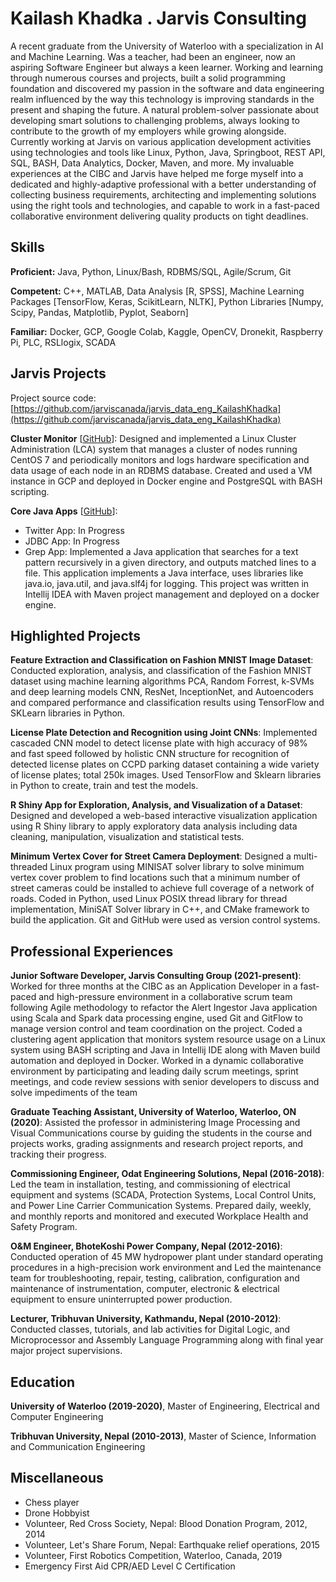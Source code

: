 # Kailash Khadka . Jarvis Consulting

A recent graduate from the University of Waterloo with a specialization in AI and Machine Learning. Was a teacher, had been an engineer, now an aspiring Software Engineer but always a keen learner. Working and learning through numerous courses and projects, built a solid programming foundation and discovered my passion in the software and data engineering realm influenced by the way this technology is improving standards in the present and shaping the future. A natural problem-solver passionate about developing smart solutions to challenging problems, always looking to contribute to the growth of my employers while growing alongside. Currently working at Jarvis on various application development activities using technologies and tools like Linux, Python, Java, Springboot, REST API, SQL, BASH, Data Analytics, Docker, Maven, and more. My invaluable experiences at the CIBC and Jarvis have helped me forge myself into a dedicated and highly-adaptive professional with a better understanding of collecting business requirements, architecting and implementing solutions using the right tools and technologies, and capable to work in a fast-paced collaborative environment delivering quality products on tight deadlines.

## Skills

**Proficient:** Java, Python, Linux/Bash, RDBMS/SQL, Agile/Scrum, Git

**Competent:** C++, MATLAB, Data Analysis [R, SPSS], Machine Learning Packages [TensorFlow, Keras, ScikitLearn, NLTK], Python Libraries [Numpy, Scipy, Pandas, Matplotlib, Pyplot, Seaborn]

**Familiar:** Docker, GCP, Google Colab, Kaggle, OpenCV, Dronekit, Raspberry Pi, PLC, RSLlogix, SCADA

## Jarvis Projects

Project source code: [https://github.com/jarviscanada/jarvis_data_eng_KailashKhadka](https://github.com/jarviscanada/jarvis_data_eng_KailashKhadka)


**Cluster Monitor** [[GitHub](https://github.com/jarviscanada/jarvis_data_eng_KailashKhadka/tree/master/linux_sql)]: Designed and implemented a Linux Cluster Administration (LCA) system that manages a cluster of nodes running CentOS 7 and periodically monitors and logs hardware specification and data usage of each node in an RDBMS database. Created and used a VM instance in GCP and deployed in Docker engine and PostgreSQL with BASH scripting.

**Core Java Apps** [[GitHub](https://github.com/jarviscanada/jarvis_data_eng_KailashKhadka/tree/master/core_java)]:
      
  - Twitter App: In Progress
  - JDBC App: In Progress
  - Grep App: Implemented a Java application that searches for a text pattern recursively in a given directory, and outputs matched lines to a file. This application implements a Java interface, uses libraries like java.io, java.util, and java.slf4j for logging. This project was written in Intellij IDEA with Maven project management and deployed on a docker engine.


## Highlighted Projects
**Feature Extraction and Classification on Fashion MNIST Image Dataset**: Conducted exploration, analysis, and classification of the Fashion MNIST dataset using machine learning algorithms PCA, Random Forrest, k-SVMs and deep learning models CNN, ResNet, InceptionNet, and Autoencoders and compared performance and classification results using TensorFlow and SKLearn libraries in Python.

**License Plate Detection and Recognition using Joint CNNs**: Implemented cascaded CNN model to detect license plate with high accuracy of 98% and fast speed followed by holistic CNN structure for recognition of detected license plates on CCPD parking dataset containing a wide variety of license plates; total 250k images. Used TensorFlow and Sklearn libraries in Python to create, train and test the models.

**R Shiny App for Exploration, Analysis, and Visualization of a Dataset**: Designed and developed a web-based interactive visualization application using R Shiny library to apply exploratory data analysis including data cleaning, manipulation, visualization and statistical tests.

**Minimum Vertex Cover for Street Camera Deployment**: Designed a multi-threaded Linux program using MINISAT solver library to solve minimum vertex cover problem to find locations such that a minimum number of street cameras could be installed to achieve full coverage of a network of roads. Coded in Python, used Linux POSIX thread library for thread implementation, MiniSAT Solver library in C++, and CMake framework to build the application. Git and GitHub were used as version control systems.


## Professional Experiences

**Junior Software Developer, Jarvis Consulting Group (2021-present)**: Worked for three months at the CIBC as an Application Developer in a fast-paced and high-pressure environment in a collaborative scrum team following Agile methodology to refactor the Alert Ingestor Java application using Scala and Spark data processing engine, used Git and GitFlow to manage version control and team coordination on the project. Coded a clustering agent application that monitors system resource usage on a Linux system using BASH scripting and Java in Intellij IDE along with Maven build automation and deployed in Docker. Worked in a dynamic collaborative environment by participating and leading daily scrum meetings, sprint meetings, and code review sessions with senior developers to discuss and solve impediments of the team

**Graduate Teaching Assistant, University of Waterloo, Waterloo, ON (2020)**: Assisted the professor in administering Image Processing and Visual Communications course by guiding the students in the course and projects works, grading assignments and research project reports, and tracking their progress.

**Commissioning Engineer, Odat Engineering Solutions, Nepal (2016-2018)**: Led the team in installation, testing, and commissioning of electrical equipment and systems (SCADA, Protection Systems, Local Control Units, and Power Line Carrier Communication Systems. Prepared daily, weekly, and monthly reports and monitored and executed Workplace Health and Safety Program.

**O&M Engineer, BhoteKoshi Power Company, Nepal (2012-2016)**: Conducted operation of 45 MW hydropower plant under standard operating procedures in a high-precision work environment and Led the maintenance team for troubleshooting, repair, testing, calibration, configuration and maintenance of instrumentation, computer, electronic & electrical equipment to ensure uninterrupted power production.

**Lecturer, Tribhuvan University, Kathmandu, Nepal (2010-2012)**: Conducted classes, tutorials, and lab activities for Digital Logic, and Microprocessor and Assembly Language Programming along with final year major project supervisions.


## Education
**University of Waterloo (2019-2020)**, Master of Engineering, Electrical and Computer Engineering

**Tribhuvan University, Nepal (2010-2013)**, Master of Science, Information and Communication Engineering


## Miscellaneous
- Chess player
- Drone Hobbyist
- Volunteer, Red Cross Society, Nepal: Blood Donation Program, 2012, 2014
- Volunteer, Let's Share Forum, Nepal: Earthquake relief operations, 2015
- Volunteer, First Robotics Competition, Waterloo, Canada, 2019
- Emergency First Aid CPR/AED Level C Certification